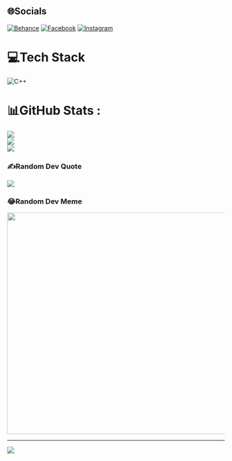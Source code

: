 
## 🌐Socials
[![Behance](https://img.shields.io/badge/Behance-1769ff?logo=behance&logoColor=white)](https://behance.net/Charlotte4306) [![Facebook](https://img.shields.io/badge/Facebook-%231877F2.svg?logo=Facebook&logoColor=white)](https://facebook.com/https://www.facebook.com/hyhh.nhung.2492161/) [![Instagram](https://img.shields.io/badge/Instagram-%23E4405F.svg?logo=Instagram&logoColor=white)](https://instagram.com/https://www.instagram.com/kryptos_22/) 

# 💻Tech Stack
![C++](https://img.shields.io/badge/c++-%2300599C.svg?style=for-the-badge&logo=c%2B%2B&logoColor=white)
# 📊GitHub Stats :
![](https://github-readme-stats.vercel.app/api?username=Charlotte4306&theme=radical&hide_border=true&include_all_commits=false&count_private=false)<br/>
![](https://github-readme-streak-stats.herokuapp.com/?user=Charlotte4306&theme=radical&hide_border=true)<br/>
![](https://github-readme-stats.vercel.app/api/top-langs/?username=Charlotte4306&theme=radical&hide_border=true&include_all_commits=false&count_private=false&layout=compact)

### ✍️Random Dev Quote
![](https://quotes-github-readme.vercel.app/api?type=horizontal&theme=radical)

### 😂Random Dev Meme
<img src="https://random-memer.herokuapp.com/" width="512px"/>

---
[![](https://visitcount.itsvg.in/api?id=Charlotte4306&icon=0&color=0)](https://visitcount.itsvg.in)

